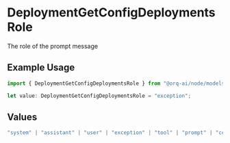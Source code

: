 # DeploymentGetConfigDeploymentsRole

The role of the prompt message

## Example Usage

```typescript
import { DeploymentGetConfigDeploymentsRole } from "@orq-ai/node/models/operations";

let value: DeploymentGetConfigDeploymentsRole = "exception";
```

## Values

```typescript
"system" | "assistant" | "user" | "exception" | "tool" | "prompt" | "correction" | "expected_output"
```